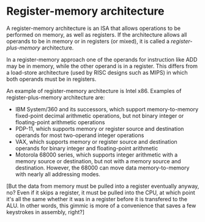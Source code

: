# Register-memory architecture

A register-memory architecture is an ISA that allows operations to be performed on memory, as well as registers. If the architecture allows all operands to be in memory or in registers (or mixed), it is called a *register-plus-memory* architecture.

In a register-memory approach one of the operands for instruction like ADD may be in memory, while the other operand is in a register. This differs from a load-store architecture (used by RISC designs such as MIPS) in which both operands must be in registers.

An example of register-memory architecture is Intel x86. 
Examples of register-plus-memory architecture are:
- IBM System/360 and its successors, which support memory-to-memory fixed-point decimal arithmetic operations, but not binary integer or floating-point arithmetic operations
- PDP-11, which supports memory or register source and destination operands for most two-operand integer operations
- VAX, which supports memory or register source and destination operands for binary integer and floating-point arithmetic
- Motorola 68000 series, which supports integer arithmetic with a memory source or destination, but not with a memory source and destination. However, the 68000 can move data memory-to-memory with nearly all addressing modes.

[But the data from memory must be pulled into a register eventually anyway, no? Even if it skips a register, it must be pulled into the CPU, at which point it's all the same whether it was in a register before it is transfered to the ALU. In other words, this gimmic is more of a convenience that saves a few keystrokes in assembly, right?]
